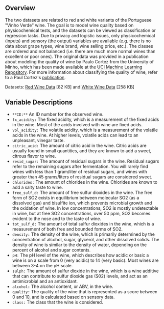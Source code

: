 ## Overview

The two datasets are related to red and white variants of the Portuguese "Vinho Verde" wine. The goal is to model wine quality based on physicochemical tests, and the datasets can be viewed as classification or regression tasks. Due to privacy and logistic issues, only physicochemical (inputs) and sensory (the output) variables are available (e.g. there is no data about grape types, wine brand, wine selling price, etc.). The classes are ordered and not balanced (i.e. there are much more normal wines than excellent or poor ones). The original data was provided in a publication about modeling the quality of wine by Paulo Cortez from the University of Minho, which has been made available at the [UCI Machine Learning Repository](https://archive.ics.uci.edu/ml/datasets/wine+quality). For more information about classifying the quality of wine, refer to a Paul Cortez's [publication](https://www.sciencedirect.com/science/article/pii/S0167923609001377?via%3Dihub). 

Datasets: [Red Wine Data](https://archive.ics.uci.edu/ml/machine-learning-databases/wine-quality/winequality-red.csv) [82 KB] and [White Wine Data](https://archive.ics.uci.edu/ml/machine-learning-databases/wine-quality/winequality-white.csv) [258 KB]

## Variable Descriptions
- `**ID:**` An ID number for the observed wine.
- `fx_acidity:` The fixed acidity, which is a measurement of the fixed acids in the wine. Most of the acids involved with wine are fixed acids.
- `vol_acidity:` The volatile acidity, which is a measurement of the volatile acids in the wine. At higher levels, volatile acids can lead to an unpleasant, vinegar taste.
- `citric_acid:` The amount of citric acid in the wine. Citric acids are usually found in small quantities, and they are known to add a sweet, citrous flavor to wine.
- `resid_sugar:` The amount of residual sugars in the wine. Residual sugars refer to the remaining sugars after fermentation. You will rarely find wines with less than 1 gram/liter of residual sugars, and wines with greater than 45 grams/liters of residual sugars are considered sweet.
- `chlorides:` The amount of chlorides in the wine. Chlorides are known to add a salty taste to wine.
- `free_sulf_d:` The amount of free sulfur dioxides in the wine. The free form of SO2 exists in equilibrium between molecular SO2 (as a dissolved gas) and bisulfite ion, which prevents microbial growth and the oxidation of wine. In low concentrations, SO2 is mostly undetectable in wine, but at free SO2 concentrations, over 50 ppm, SO2 becomes evident to the nose and to the taste of wine.
- `tot_sulf_d:` The amount of total sulfur dioxides in the wine, which is a measurement of both free and bounded forms of SO2.
- `density:` The density of the wine, which is primarily determined by the concentration of alcohol, sugar, glycerol, and other dissolved solids. The density of wine is similar to the density of water, depending on the percent of alcohol and sugar contents.
- `pH:` The pH level of the wine, which describes how acidic or basic a wine is on a scale from 0 (very acidic) to 14 (very basic). Most wines are between 3-4 on the pH scale.
- `sulph:` The amount of sulfur dioxide in the wine, which is a wine additive that can contribute to sulfur dioxide gas (S02) levels, and act as an antimicrobial and an antioxidant.
- `alcohol:` The alcohol content, or ABV, in the wine. 
- `quality:` The quality of the wine that is represented as a score between 0 and 10, and is calculated based on sensory data.
- `class:` The class that the wine is considered.
